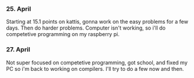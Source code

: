 

### 25. April

Starting at 15.1 points on kattis,
gonna work on the easy problems for
a few days. Then do harder problems. 
Computer isn't working, so i'll do 
competetive programming on my raspberry pi.
### 27. April
Not super focused on competetive programming,
got school, and fixed my PC so i'm back to working 
on compilers. I'll try to do a few now and then.
